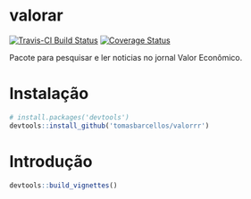 # valorar

[![Travis-CI Build Status](https://travis-ci.org/tomasbarcellos/valorrr.svg?branch=master)](https://travis-ci.org/tomasbarcellos/valorrr)
[![Coverage Status](https://img.shields.io/codecov/c/github/tomasbarcellos/valorrr/master.svg)](https://codecov.io/github/tomasbarcellos/valorrr?branch=master)

Pacote para pesquisar e ler noticias no jornal Valor Econômico.

# Instalação

```r
# install.packages('devtools')
devtools::install_github('tomasbarcellos/valorrr')
```

# Introdução

```r
devtools::build_vignettes()
```

